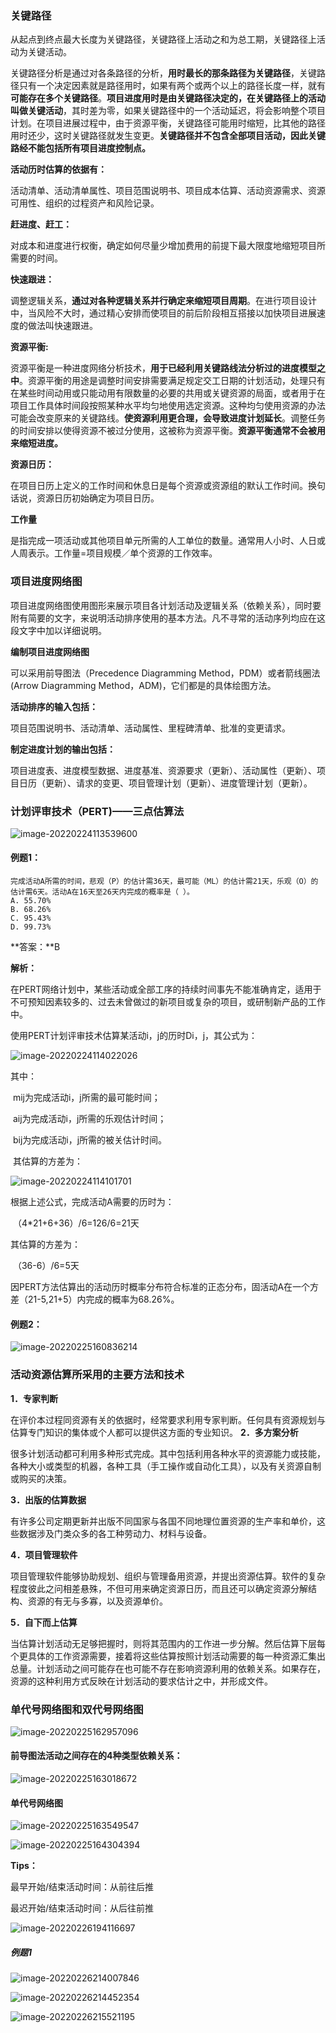 ### 关键路径

从起点到终点最大长度为关键路径，关键路径上活动之和为总工期，关键路径上活动为关键活动。

关键路径分析是通过对各条路径的分析，**用时最长的那条路径为关键路径**，关键路径只有一个决定因素就是路径用时，如果有两个或两个以上的路径长度一样，就有**可能存在多个关键路径**。**项目进度用时是由关键路径决定的，在关键路径上的活动叫做关键活动**，其时差为零，如果关键路径中的一个活动延迟，将会影响整个项目计划。在项目进展过程中，由于资源平衡，关键路径可能用时缩短，比其他的路径用时还少，这时关键路径就发生变更。**关键路径并不包含全部项目活动，因此关键路经不能包括所有项目进度控制点。**



**活动历时估算的依据有：**

活动清单、活动清单属性、项目范围说明书、项目成本估算、活动资源需求、资源可用性、组织的过程资产和风险记录。

**赶进度、赶工：**

对成本和进度进行权衡，确定如何尽量少增加费用的前提下最大限度地缩短项目所需要的时间。

**快速跟进：**

调整逻辑关系，**通过对各种逻辑关系并行确定来缩短项目周期**。在进行项目设计中，当风险不大时，通过精心安排而使项目的前后阶段相互搭接以加快项目进展速度的做法叫快速跟进。

**资源平衡:** 

资源平衡是一种进度网络分析技术，**用于已经利用关键路线法分析过的进度模型之中**。资源平衡的用途是调整时间安排需要满足规定交工日期的计划活动，处理只有在某些时间动用或只能动用有限数量的必要的共用或关键资源的局面，或者用于在项目工作具体时间段按照某种水平均匀地使用选定资源。这种均匀使用资源的办法可能会改变原来的关键路线。**使资源利用更合理，会导致进度计划延长**。调整任务的时间安排以使得资源不被过分使用，这被称为资源平衡。**资源平衡通常不会被用来缩短进度。**

**资源日历：**

在项目日历上定义的工作时间和休息日是每个资源或资源组的默认工作时间。换句话说，资源日历初始确定为项目日历。

**工作量**

是指完成一项活动或其他项目单元所需的人工单位的数量。通常用人小时、人日或人周表示。工作量=项目规模／单个资源的工作效率。







### **项目进度网络图**

项目进度网络图使用图形来展示项目各计划活动及逻辑关系（依赖关系），同时要附有简要的文字，来说明活动排序使用的基本方法。凡不寻常的活动序列均应在这段文字中加以详细说明。

**编制项目进度网络图**

可以采用前导图法（Precedence Diagramming Method，PDM）或者箭线圈法(Arrow Diagramming Method，ADM)，它们都是的具体绘图方法。

**活动排序的输入包括：**

项目范围说明书、活动清单、活动属性、里程碑清单、批准的变更请求。

**制定进度计划的输出包括：**

项目进度表、进度模型数据、进度基准、资源要求（更新）、活动属性（更新）、项目日历（更新）、请求的变更、项目管理计划（更新）、进度管理计划（更新）。



### **计划评审技术（PERT)——三点估算法**

![image-20220224113539600](images/image-20220224113539600.png)

#### **例题1：**

```
完成活动A所需的时间，悲观（P）的估计需36天，最可能（ML）的估计需21天，乐观（O）的估计需6天。活动A在16天至26天内完成的概率是（ ）。
A. 55.70%
B. 68.26%
C. 95.43%
D. 99.73%
```

**答案：**B

**解析：**

在PERT网络计划中，某些活动或全部工序的持续时间事先不能准确肯定，适用于不可预知因素较多的、过去未曾做过的新项目或复杂的项目，或研制新产品的工作中。

使用PERT计划评审技术估算某活动i，j的历时Di，j，其公式为：

![image-20220224114022026](images/image-20220224114022026.png)

其中：

​     mij为完成活动i，j所需的最可能时间；

​     aij为完成活动i，j所需的乐观估计时间；

​     bij为完成活动i，j所需的被关估计时间。

​     其估算的方差为：

![image-20220224114101701](images/image-20220224114101701.png)

根据上述公式，完成活动A需要的历时为：

​          （4*21+6+36）/6=126/6=21天

其估算的方差为：

​          （36-6）/6=5天

因PERT方法估算出的活动历时概率分布符合标准的正态分布，固活动A在一个方差（21-5,21+5）内完成的概率为68.26%。

#### 例题2：

![image-20220225160836214](images/image-20220225160836214.png)

### **活动资源估算所采用的主要方法和技术**

**1．专家判断**

在评价本过程同资源有关的依据时，经常要求利用专家判断。任何具有资源规划与估算专门知识的集体或个人都可以提供这方面的专业知识。
**2．多方案分析**

很多计划活动都可利用多种形式完成。其中包括利用各种水平的资源能力或技能，各种大小或类型的机器，各种工具（手工操作或自动化工具），以及有关资源自制或购买的决策。

**3．出版的估算数据**

有许多公司定期更新并出版不同国家与各国不同地理位置资源的生产率和单价，这些数据涉及门类众多的各工种劳动力、材料与设备。

**4．项目管理软件**

项目管理软件能够协助规划、组织与管理备用资源，并提出资源估算。软件的复杂程度彼此之问相差悬殊，不但可用来确定资源日历，而且还可以确定资源分解结构、资源的有无与多寡，以及资源单价。

**5．自下而上估算**

当估算计划活动无足够把握时，则将其范围内的工作进一步分解。然后估算下层每个更具体的工作资源需要，接着将这些估算按照计划活动需要的每一种资源汇集出总量。计划活动之间可能存在也可能不存在影响资源利用的依赖关系。如果存在，资源的这种利用方式反映在计划活动的要求估计之中，并形成文件。



### 单代号网络图和双代号网络图

![image-20220225162957096](images/image-20220225162957096.png)

#### **前导图法活动之间存在的4种类型依赖关系：**

![image-20220225163018672](images/image-20220225163018672.png)

#### 单代号网络图

![image-20220225163549547](images/image-20220225163549547.png)



![image-20220225164304394](images/image-20220225164304394.png)

**Tips：**

最早开始/结束活动时间：从前往后推

最迟开始/结束活动时间：从后往前推

![image-20220226194116697](images/image-20220226194116697.png)

 ##### 例题1

![image-20220226214007846](images/image-20220226214007846.png)

![image-20220226214452354](images/image-20220226214452354.png)



![image-20220226215521195](images/image-20220226215521195.png)









